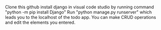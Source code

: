 Clone this github 
install django in visual code studio by running command "python -m pip install Django"
Run "python manage.py runserver" which leads you to the localhost of the todo app.
You can make CRUD operations and edit the elements you entered.
